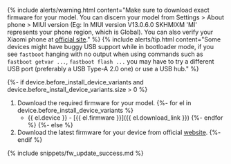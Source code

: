 {% include alerts/warning.html content="Make sure to download exact firmware for your model. You can discern your model from Settings > About phone > MIUI version (Eg: In MIUI version V13.0.6.0 SKHMIXM 'MI' represents your phone region, which is Global). You can also verify your Xiaomi phone at [official site](https://www.mi.com/global/verify)." %}
{% include alerts/tip.html content="Some devices might have buggy USB support while in bootloader mode, if you see `fastboot` hanging with no output when using commands such as `fastboot getvar ...`, `fastboot flash ...` you may have to try a different USB port (preferably a USB Type-A 2.0 one) or use a USB hub." %}

{%- if device.before_install_device_variants and device.before_install_device_variants.size > 0 %}
1. Download the required firmware for your model.
{%- for el in device.before_install_device_variants %}
   - {{ el.device }} - [{{ el.firmware }}]({{ el.download_link }})
{%- endfor %}
{%- else %}
1. Download the latest firmware for your device from official [website](https://new.c.mi.com/global/miuidownload/index).
{%- endif %}

{% include snippets/fw_update_success.md %}
